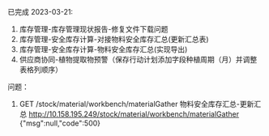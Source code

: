 已完成
2023-03-21:
1. 库存管理-库存管理现状报告-修复文件下载问题
2. 库存管理-安全库存计算-对接物料安全库存汇总(更新汇总表)
3. 库存管理-安全库存计算-物料安全库存汇总(实现导出)
4. 供应商协同-植物提取物预警（保存行动计划添加字段种植周期（月）并调整表格列顺序）

问题：
1. GET ​/stock​/material​/workbench​/materialGather 物料安全库存汇总-更新汇总
  http://10.158.195.249/stock/material/workbench/materialGather
  {"msg":null,"code":500}